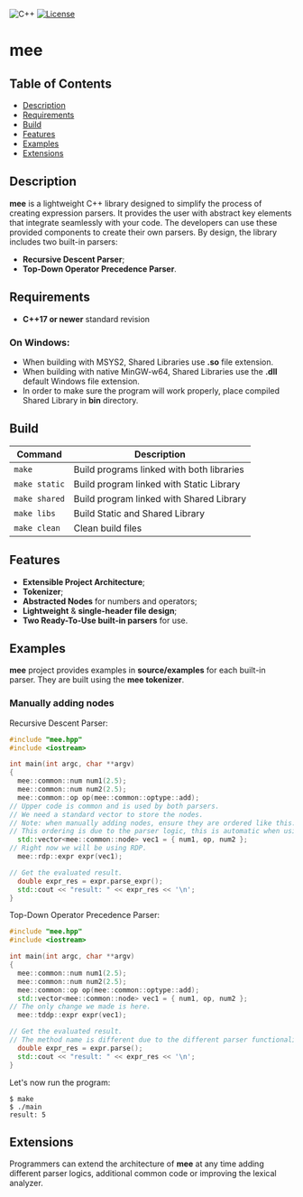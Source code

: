 ![C++](https://img.shields.io/badge/language-C++-blue)
[![License](https://img.shields.io/badge/License-GPLv3-white.svg)](LICENSE)

# mee
## Table of Contents
- [Description](#description)
- [Requirements](#requirements)
- [Build](#build)
- [Features](#features)
- [Examples](#examples)
- [Extensions](#extensions)

## Description
<b>mee</b> is a lightweight C++ library designed to simplify the process of creating expression parsers. It provides the user with abstract key elements that integrate seamlessly with your code. The developers can use these provided components to create their own parsers. By design, the library includes two built-in parsers:
 - <b>Recursive Descent Parser</b>;
 - <b>Top-Down Operator Precedence Parser</b>.

## Requirements
- <b>C++17 or newer</b> standard revision
### On Windows:
- When building with MSYS2, Shared Libraries use <b>.so</b> file extension.
- When building with native MinGW-w64, Shared Libraries use the <b>.dll</b> default Windows file extension.
- In order to make sure the program will work properly, place compiled Shared Library in <b>bin</b> directory.

## Build
| Command            | Description                             |
|--------------------|-----------------------------------------|
| `make`             |Build programs linked with both libraries|
| `make static`      |Build program linked with Static Library |
| `make shared`      |Build program linked with Shared Library |
| `make libs`        |Build Static and Shared Library          |
| `make clean`       |Clean build files                        |

## Features
- <b>Extensible Project Architecture</b>;
- <b>Tokenizer</b>;
- <b>Abstracted Nodes</b> for numbers and operators;
- <b>Lightweight</b> & <b>single-header file design</b>;
- <b>Two Ready-To-Use built-in parsers</b> for use.

## Examples
<b>mee</b> project provides examples in <b>source/examples</b> for each built-in parser.
They are built using the <b>mee tokenizer</b>.

### Manually adding nodes
Recursive Descent Parser:
```cpp
#include "mee.hpp"
#include <iostream>

int main(int argc, char **argv)
{
  mee::common::num num1(2.5);
  mee::common::num num2(2.5);
  mee::common::op op(mee::common::optype::add);
// Upper code is common and is used by both parsers.
// We need a standard vector to store the nodes.
// Note: when manually adding nodes, ensure they are ordered like this: number-operator-number.
// This ordering is due to the parser logic, this is automatic when using the lexical analysis.
  std::vector<mee::common::node> vec1 = { num1, op, num2 };
// Right now we will be using RDP.
  mee::rdp::expr expr(vec1);

// Get the evaluated result.
  double expr_res = expr.parse_expr();
  std::cout << "result: " << expr_res << '\n';
}
```
Top-Down Operator Precedence Parser:
```cpp
#include "mee.hpp"
#include <iostream>

int main(int argc, char **argv)
{
  mee::common::num num1(2.5);
  mee::common::num num2(2.5);
  mee::common::op op(mee::common::optype::add);
  std::vector<mee::common::node> vec1 = { num1, op, num2 };
// The only change we made is here.
  mee::tddp::expr expr(vec1);

// Get the evaluated result.
// The method name is different due to the different parser functionality.
  double expr_res = expr.parse();
  std::cout << "result: " << expr_res << '\n';
}
```

Let's now run the program:
```
$ make
$ ./main
result: 5
```

## Extensions
Programmers can extend the architecture of <b>mee</b> at any time adding different parser logics, additional common code or improving the lexical analyzer.
